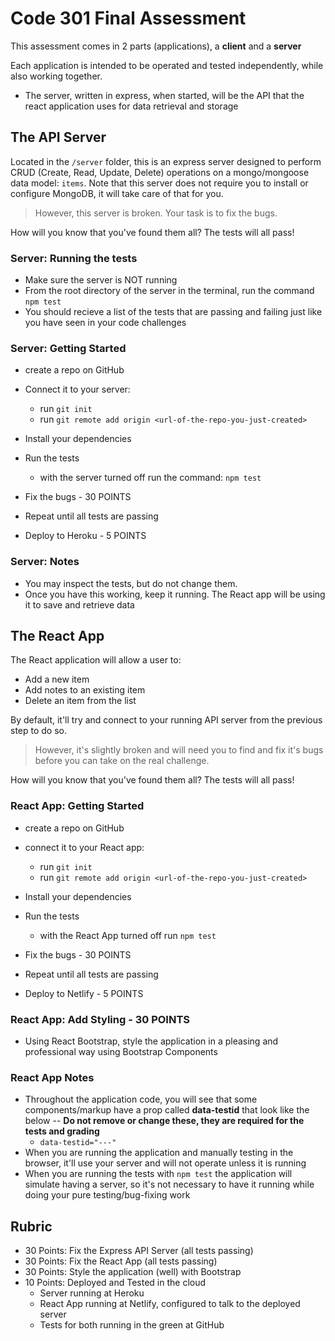 # Code 301 Final Assessment

This assessment comes in 2 parts (applications), a **client** and a **server**

Each application is intended to be operated and tested independently, while also working together.

- The server, written in express, when started, will be the API that the react application uses for data retrieval and storage

## The API Server

Located in the `/server` folder, this is an express server designed to perform CRUD (Create, Read, Update, Delete) operations on a mongo/mongoose data model: `items`. Note that this server does not require you to install or configure MongoDB, it will take care of that for you.

> However, this server is broken. Your task is to fix the bugs.

How will you know that you've found them all? The tests will all pass!

### Server: Running the tests

- Make sure the server is NOT running
- From the root directory of the server in the terminal, run the command `npm test`
- You should recieve a list of the tests that are passing and failing just like you have seen in your code challenges

### Server: Getting Started

- create a repo on GitHub 
- Connect it to your server:
  - run `git init`
  - run `git remote add origin <url-of-the-repo-you-just-created>`

- Install your dependencies
- Run the tests
  - with the server turned off run the command: `npm test`
- Fix the bugs - 30 POINTS
- Repeat until all tests are passing
- Deploy to Heroku - 5 POINTS

### Server: Notes

- You may inspect the tests, but do not change them.
- Once you have this working, keep it running. The React app will be using it to save and retrieve data

## The React App

The React application will allow a user to:

- Add a new item
- Add notes to an existing item
- Delete an item from the list

By default, it'll try and connect to your running API server from the previous step to do so.

> However, it's slightly broken and will need you to find and fix it's bugs before you can take on the real challenge.

How will you know that you've found them all? The tests will all pass!

### React App: Getting Started

- create a repo on GitHub
- connect it to your React app:
  - run `git init`
  - run `git remote add origin <url-of-the-repo-you-just-created>`

- Install your dependencies
- Run the tests
  - with the React App turned off run `npm test`
- Fix the bugs - 30 POINTS
- Repeat until all tests are passing
- Deploy to Netlify - 5 POINTS

### React App: Add Styling - 30 POINTS

- Using React Bootstrap, style the application in a pleasing and professional way using Bootstrap Components

### React App Notes

- Throughout the application code, you will see that some components/markup have a prop called **data-testid** that look like the below -- **Do not remove or change these, they are required for the tests and grading**
  - ```data-testid="---"```
- When you are running the application and manually testing in the browser, it'll use your server and will not operate unless it is running
- When you are running the tests with `npm test` the application will simulate having a server, so it's not necessary to have it running while doing your pure testing/bug-fixing work

## Rubric

- 30 Points: Fix the Express API Server (all tests passing)
- 30 Points: Fix the React App (all tests passing)
- 30 Points: Style the application (well) with Bootstrap
- 10 Points: Deployed and Tested in the cloud
  - Server running at Heroku
  - React App running at Netlify, configured to talk to the deployed server 
  - Tests for both running in the green at GitHub
